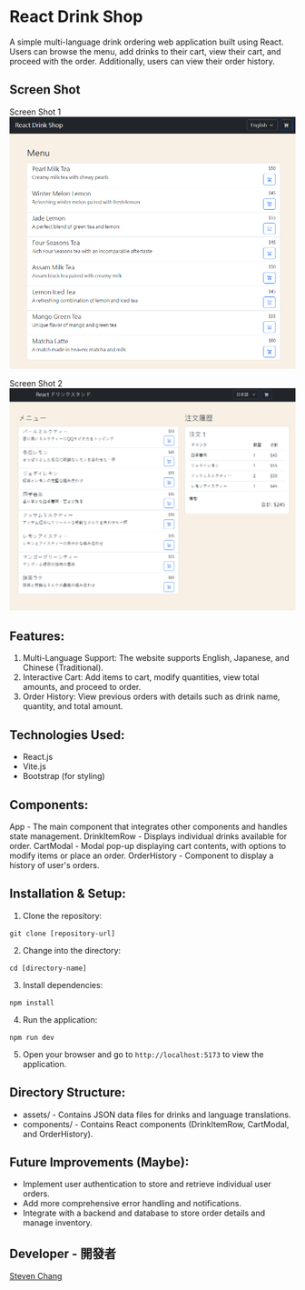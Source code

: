 # React Drink Shop

A simple multi-language drink ordering web application built using React. Users can browse the menu, add drinks to their cart, view their cart, and proceed with the order. Additionally, users can view their order history.

## Screen Shot

Screen Shot 1
![image](./public/ScreenShot1.png)

Screen Shot 2
![image](./public/ScreenShot2.png)

## Features:

1. Multi-Language Support: The website supports English, Japanese, and Chinese (Traditional).
2. Interactive Cart: Add items to cart, modify quantities, view total amounts, and proceed to order.
3. Order History: View previous orders with details such as drink name, quantity, and total amount.

## Technologies Used:

- React.js
- Vite.js
- Bootstrap (for styling)

## Components:

App - The main component that integrates other components and handles state management.
DrinkItemRow - Displays individual drinks available for order.
CartModal - Modal pop-up displaying cart contents, with options to modify items or place an order.
OrderHistory - Component to display a history of user's orders.

## Installation & Setup:

1. Clone the repository:

```
git clone [repository-url]
```

2. Change into the directory:

```
cd [directory-name]
```

3. Install dependencies:

```
npm install
```

4. Run the application:

```
npm run dev
```

5. Open your browser and go to `http://localhost:5173` to view the application.

## Directory Structure:

- assets/ - Contains JSON data files for drinks and language translations.
- components/ - Contains React components (DrinkItemRow, CartModal, and OrderHistory).

## Future Improvements (Maybe):

- Implement user authentication to store and retrieve individual user orders.
- Add more comprehensive error handling and notifications.
- Integrate with a backend and database to store order details and manage inventory.

## Developer - 開發者

[Steven Chang](https://github.com/steven4program)
